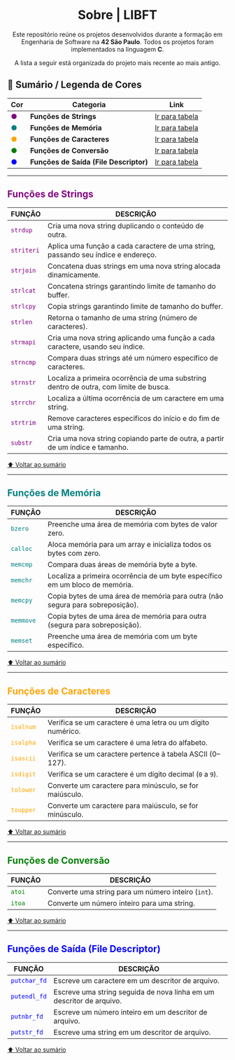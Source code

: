 <div align="center">
  <h1>Sobre | LIBFT </h1>
  <p>Este repositório reúne os projetos desenvolvidos durante a formação em Engenharia de Software na <strong>42 São Paulo</strong>.
     Todos os projetos foram implementados na linguagem <strong>C</strong>.</p>
  <p>A lista a seguir está organizada do projeto mais recente ao mais antigo.</p>
</div>

## 📌 Sumário / Legenda de Cores

| Cor | Categoria | Link |
|-----|-----------|------|
| <span style="color:purple">●</span> | **Funções de Strings** | [Ir para tabela](#funções-de-strings) |
| <span style="color:teal">●</span> | **Funções de Memória** | [Ir para tabela](#funções-de-memória) |
| <span style="color:orange">●</span> | **Funções de Caracteres** | [Ir para tabela](#funções-de-caracteres) |
| <span style="color:green">●</span> | **Funções de Conversão** | [Ir para tabela](#funções-de-conversão) |
| <span style="color:blue">●</span> | **Funções de Saída (File Descriptor)** | [Ir para tabela](#funções-de-saída-file-descriptor) |

---

## <span style="color:purple">Funções de Strings</span>

| FUNÇÃO       | DESCRIÇÃO |
|--------------|-----------|
| <span style="color:purple">`strdup`</span>   | Cria uma nova string duplicando o conteúdo de outra. |
| <span style="color:purple">`striteri`</span> | Aplica uma função a cada caractere de uma string, passando seu índice e endereço. |
| <span style="color:purple">`strjoin`</span>  | Concatena duas strings em uma nova string alocada dinamicamente. |
| <span style="color:purple">`strlcat`</span>  | Concatena strings garantindo limite de tamanho do buffer. |
| <span style="color:purple">`strlcpy`</span>  | Copia strings garantindo limite de tamanho do buffer. |
| <span style="color:purple">`strlen`</span>   | Retorna o tamanho de uma string (número de caracteres). |
| <span style="color:purple">`strmapi`</span>  | Cria uma nova string aplicando uma função a cada caractere, usando seu índice. |
| <span style="color:purple">`strncmp`</span>  | Compara duas strings até um número específico de caracteres. |
| <span style="color:purple">`strnstr`</span>  | Localiza a primeira ocorrência de uma substring dentro de outra, com limite de busca. |
| <span style="color:purple">`strrchr`</span>  | Localiza a última ocorrência de um caractere em uma string. |
| <span style="color:purple">`strtrim`</span>  | Remove caracteres específicos do início e do fim de uma string. |
| <span style="color:purple">`substr`</span>   | Cria uma nova string copiando parte de outra, a partir de um índice e tamanho. |

[⬆ Voltar ao sumário](#-sumário--legenda-de-cores)

---

## <span style="color:teal">Funções de Memória</span>

| FUNÇÃO       | DESCRIÇÃO |
|--------------|-----------|
| <span style="color:teal">`bzero`</span>      | Preenche uma área de memória com bytes de valor zero. |
| <span style="color:teal">`calloc`</span>     | Aloca memória para um array e inicializa todos os bytes com zero. |
| <span style="color:teal">`memcmp`</span>     | Compara duas áreas de memória byte a byte. |
| <span style="color:teal">`memchr`</span>     | Localiza a primeira ocorrência de um byte específico em um bloco de memória. |
| <span style="color:teal">`memcpy`</span>     | Copia bytes de uma área de memória para outra (não segura para sobreposição). |
| <span style="color:teal">`memmove`</span>    | Copia bytes de uma área de memória para outra (segura para sobreposição). |
| <span style="color:teal">`memset`</span>     | Preenche uma área de memória com um byte específico. |

[⬆ Voltar ao sumário](#-sumário--legenda-de-cores)

---

## <span style="color:orange">Funções de Caracteres</span>

| FUNÇÃO       | DESCRIÇÃO |
|--------------|-----------|
| <span style="color:orange">`isalnum`</span>  | Verifica se um caractere é uma letra ou um dígito numérico. |
| <span style="color:orange">`isalpha`</span>  | Verifica se um caractere é uma letra do alfabeto. |
| <span style="color:orange">`isascii`</span>  | Verifica se um caractere pertence à tabela ASCII (0–127). |
| <span style="color:orange">`isdigit`</span>  | Verifica se um caractere é um dígito decimal (`0` a `9`). |
| <span style="color:orange">`tolower`</span>  | Converte um caractere para minúsculo, se for maiúsculo. |
| <span style="color:orange">`toupper`</span>  | Converte um caractere para maiúsculo, se for minúsculo. |

[⬆ Voltar ao sumário](#-sumário--legenda-de-cores)

---

## <span style="color:green">Funções de Conversão</span>

| FUNÇÃO       | DESCRIÇÃO |
|--------------|-----------|
| <span style="color:green">`atoi`</span>      | Converte uma string para um número inteiro (`int`). |
| <span style="color:green">`itoa`</span>      | Converte um número inteiro para uma string. |

[⬆ Voltar ao sumário](#-sumário--legenda-de-cores)

---

## <span style="color:blue">Funções de Saída (File Descriptor)</span>

| FUNÇÃO       | DESCRIÇÃO |
|--------------|-----------|
| <span style="color:blue">`putchar_fd`</span> | Escreve um caractere em um descritor de arquivo. |
| <span style="color:blue">`putendl_fd`</span> | Escreve uma string seguida de nova linha em um descritor de arquivo. |
| <span style="color:blue">`putnbr_fd`</span>  | Escreve um número inteiro em um descritor de arquivo. |
| <span style="color:blue">`putstr_fd`</span>  | Escreve uma string em um descritor de arquivo. |

[⬆ Voltar ao sumário](#-sumário--legenda-de-cores)


